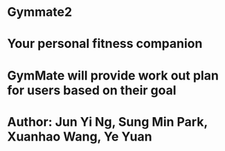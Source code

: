 # Gymmate2
# Your personal fitness companion
# GymMate will provide work out plan for users based on their goal
# Author: Jun Yi Ng, Sung Min Park, Xuanhao Wang, Ye Yuan

